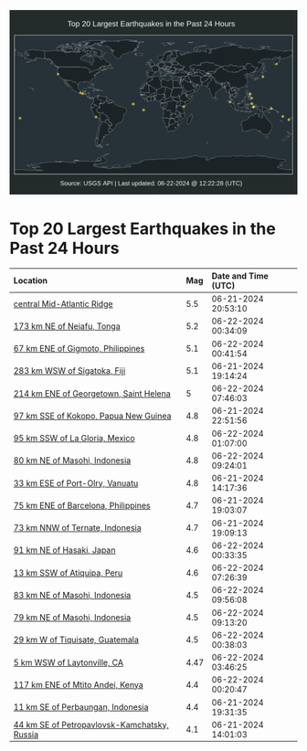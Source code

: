 ![Map](./map.png)

# Top 20 Largest Earthquakes in the Past 24 Hours

| Location | Mag | Date and Time (UTC) |
|:---|:---|:---|
| [central Mid-Atlantic Ridge](https://earthquake.usgs.gov/earthquakes/eventpage/us7000mtur) | 5.5 | 06-21-2024 20:53:10 |
| [173 km NE of Neiafu, Tonga](https://earthquake.usgs.gov/earthquakes/eventpage/us7000mtvr) | 5.2 | 06-22-2024 00:34:09 |
| [67 km ENE of Gigmoto, Philippines](https://earthquake.usgs.gov/earthquakes/eventpage/us7000mtvu) | 5.1 | 06-22-2024 00:41:54 |
| [283 km WSW of Sigatoka, Fiji](https://earthquake.usgs.gov/earthquakes/eventpage/us7000mttv) | 5.1 | 06-21-2024 19:14:24 |
| [214 km ENE of Georgetown, Saint Helena](https://earthquake.usgs.gov/earthquakes/eventpage/us7000mtxp) | 5 | 06-22-2024 07:46:03 |
| [97 km SSE of Kokopo, Papua New Guinea](https://earthquake.usgs.gov/earthquakes/eventpage/us7000mtvb) | 4.8 | 06-21-2024 22:51:56 |
| [95 km SSW of La Gloria, Mexico](https://earthquake.usgs.gov/earthquakes/eventpage/us7000mtvy) | 4.8 | 06-22-2024 01:07:00 |
| [80 km NE of Masohi, Indonesia](https://earthquake.usgs.gov/earthquakes/eventpage/us7000mtxu) | 4.8 | 06-22-2024 09:24:01 |
| [33 km ESE of Port-Olry, Vanuatu](https://earthquake.usgs.gov/earthquakes/eventpage/us7000mtsr) | 4.8 | 06-21-2024 14:17:36 |
| [75 km ENE of Barcelona, Philippines](https://earthquake.usgs.gov/earthquakes/eventpage/us7000mttp) | 4.7 | 06-21-2024 19:03:07 |
| [73 km NNW of Ternate, Indonesia](https://earthquake.usgs.gov/earthquakes/eventpage/us7000mttt) | 4.7 | 06-21-2024 19:09:13 |
| [91 km NE of Hasaki, Japan](https://earthquake.usgs.gov/earthquakes/eventpage/us7000mtvq) | 4.6 | 06-22-2024 00:33:35 |
| [13 km SSW of Atiquipa, Peru](https://earthquake.usgs.gov/earthquakes/eventpage/us7000mtxe) | 4.6 | 06-22-2024 07:26:39 |
| [83 km NE of Masohi, Indonesia](https://earthquake.usgs.gov/earthquakes/eventpage/us7000mty4) | 4.5 | 06-22-2024 09:56:08 |
| [79 km NE of Masohi, Indonesia](https://earthquake.usgs.gov/earthquakes/eventpage/us7000mty7) | 4.5 | 06-22-2024 09:13:20 |
| [29 km W of Tiquisate, Guatemala](https://earthquake.usgs.gov/earthquakes/eventpage/us7000mtvs) | 4.5 | 06-22-2024 00:38:03 |
| [5 km WSW of Laytonville, CA](https://earthquake.usgs.gov/earthquakes/eventpage/nc75025237) | 4.47 | 06-22-2024 03:46:25 |
| [117 km ENE of Mtito Andei, Kenya](https://earthquake.usgs.gov/earthquakes/eventpage/us7000mtvm) | 4.4 | 06-22-2024 00:20:47 |
| [11 km SE of Perbaungan, Indonesia](https://earthquake.usgs.gov/earthquakes/eventpage/us7000mtu0) | 4.4 | 06-21-2024 19:31:35 |
| [44 km SE of Petropavlovsk-Kamchatsky, Russia](https://earthquake.usgs.gov/earthquakes/eventpage/us7000mtsq) | 4.1 | 06-21-2024 14:01:03 |
